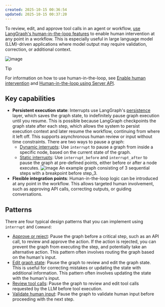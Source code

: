 ```yaml
---
created: 2025-10-15 00:36:54
updated: 2025-10-15 00:37:20
---
```

To review, edit, and approve tool calls in an agent or workflow, [use LangGraph's human-in-the-loop features](https://langchain-ai.github.io/langgraph/how-tos/human_in_the_loop/add-human-in-the-loop/) to enable human intervention at any point in a workflow. This is especially useful in large language model (LLM)-driven applications where model output may require validation, correction, or additional context.

![image](https://langchain-ai.github.io/langgraph/concepts/img/human_in_the_loop/tool-call-review.png)

> [!Tip]
> For information on how to use human-in-the-loop, see [Enable human intervention](https://langchain-ai.github.io/langgraph/how-tos/human_in_the_loop/add-human-in-the-loop/) and [Human-in-the-loop using Server API](https://langchain-ai.github.io/langgraph/cloud/how-tos/add-human-in-the-loop/).

## Key capabilities

- **Persistent execution state**: Interrupts use LangGraph's [persistence](https://langchain-ai.github.io/langgraph/concepts/persistence/) layer, which saves the graph state, to indefinitely pause graph execution until you resume. This is possible because LangGraph checkpoints the graph state after each step, which allows the system to persist execution context and later resume the workflow, continuing from where it left off. This supports asynchronous human review or input without time constraints.
	There are two ways to pause a graph:
	- [Dynamic interrupts](https://langchain-ai.github.io/langgraph/how-tos/human_in_the_loop/add-human-in-the-loop/#pause-using-interrupt): Use `interrupt` to pause a graph from inside a specific node, based on the current state of the graph.
	- [Static interrupts](https://langchain-ai.github.io/langgraph/how-tos/human_in_the_loop/add-human-in-the-loop/#debug-with-interrupts): Use `interrupt_before` and `interrupt_after` to pause the graph at pre-defined points, either before or after a node executes.
	![image](https://langchain-ai.github.io/langgraph/concepts/img/breakpoints.png)
	An example graph consisting of 3 sequential steps with a breakpoint before step\_3.
- **Flexible integration points**: Human-in-the-loop logic can be introduced at any point in the workflow. This allows targeted human involvement, such as approving API calls, correcting outputs, or guiding conversations.

## Patterns

There are four typical design patterns that you can implement using `interrupt` and `Command`:

- [Approve or reject](https://langchain-ai.github.io/langgraph/how-tos/human_in_the_loop/add-human-in-the-loop/#approve-or-reject): Pause the graph before a critical step, such as an API call, to review and approve the action. If the action is rejected, you can prevent the graph from executing the step, and potentially take an alternative action. This pattern often involves routing the graph based on the human's input.
- [Edit graph state](https://langchain-ai.github.io/langgraph/how-tos/human_in_the_loop/add-human-in-the-loop/#review-and-edit-state): Pause the graph to review and edit the graph state. This is useful for correcting mistakes or updating the state with additional information. This pattern often involves updating the state with the human's input.
- [Review tool calls](https://langchain-ai.github.io/langgraph/how-tos/human_in_the_loop/add-human-in-the-loop/#review-tool-calls): Pause the graph to review and edit tool calls requested by the LLM before tool execution.
- [Validate human input](https://langchain-ai.github.io/langgraph/how-tos/human_in_the_loop/add-human-in-the-loop/#validate-human-input): Pause the graph to validate human input before proceeding with the next step.